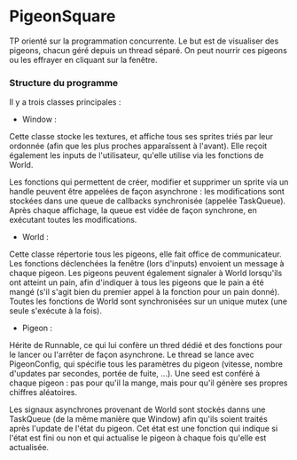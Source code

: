 
# PigeonSquare

TP orienté sur la programmation concurrente.
Le but est de visualiser des pigeons, chacun géré depuis un thread séparé.
On peut nourrir ces pigeons ou les effrayer en cliquant sur la fenêtre.

### Structure du programme

Il y a trois classes principales :

 - Window :

Cette classe stocke les textures, et affiche tous ses sprites triés par leur ordonnée (afin que les plus proches apparaîssent à l'avant). Elle reçoit également les inputs de l'utilisateur, qu'elle utilise via les fonctions de World.

Les fonctions qui permettent de créer, modifier et supprimer un sprite via un handle peuvent être appelées de façon asynchrone : les modifications sont stockées dans une queue de callbacks synchronisée (appelée TaskQueue). Après chaque affichage, la queue est vidée de façon synchrone, en exécutant toutes les modifications.

 - World :

Cette classe répertorie tous les pigeons, elle fait office de communicateur. Les fonctions déclenchées la fenêtre (lors d'inputs) envoient un message à chaque pigeon. Les pigeons peuvent également signaler à World lorsqu'ils ont atteint un pain, afin d'indiquer à tous les pigeons que le pain a été mangé (s'il s'agit bien du premier appel à la fonction pour un pain donné). Toutes les fonctions de World sont synchronisées sur un unique mutex (une seule s'exécute à la fois).

 - Pigeon :

Hérite de Runnable, ce qui lui confère un thred dédié et des fonctions pour le lancer ou l'arrêter de façon asynchrone. Le thread se lance avec PigeonConfig, qui spécifie tous les paramètres du pigeon (vitesse, nombre d'updates par secondes, portée de fuite, ...). Une seed est conféré à chaque pigeon : pas pour qu'il la mange, mais pour qu'il génère ses propres chiffres aléatoires.

Les signaux asynchrones provenant de World sont stockés danns une TaskQueue (de la même manière que Window) afin qu'ils soient traités après l'update de l'état du pigeon. Cet état est une fonction qui indique si l'état est fini ou non et qui actualise le pigeon à chaque fois qu'elle est actualisée.
